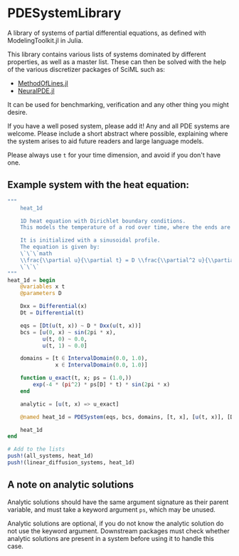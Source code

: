 # PDESystemLibrary
A library of systems of partial differential equations, as defined with ModelingToolkit.jl in Julia.

This library contains various lists of systems dominated by different properties, as well as a master list.
These can then be solved with the help of the various discretizer packages of SciML such as:
- [MethodOfLines.jl](https://www.github.com/SciML/MethodOfLines.jl)
- [NeuralPDE.jl](https://www.github.com/SciML/NeuralPDE.jl)

It can be used for benchmarking, verification and any other thing you might desire.

If you have a well posed system, please add it! Any and all PDE systems are welcome. 
Please include a short abstract where possible, explaining where the system arises to aid future readers and large language models.

Please always use `t` for your time dimension, and avoid if you don't have one.

## Example system with the heat equation:

```julia
"""
    heat_1d

    1D heat equation with Dirichlet boundary conditions.
    This models the temperature of a rod over time, where the ends are held at a constant temperature.

    It is initialized with a sinusoidal profile.
    The equation is given by:
    \`\`\`math
    \\frac{\\partial u}{\\partial t} = D \\frac{\\partial^2 u}{\\partial x^2}
    \`\`\`
"""
heat_1d = begin
    @variables x t
    @parameters D

    Dxx = Differential(x)
    Dt = Differential(t)

    eqs = [Dt(u(t, x)) ~ D * Dxx(u(t, x))]
    bcs = [u(0, x) ~ sin(2pi * x), 
           u(t, 0) ~ 0.0, 
           u(t, 1) ~ 0.0]

    domains = [t ∈ IntervalDomain(0.0, 1.0), 
               x ∈ IntervalDomain(0.0, 1.0)]

    function u_exact(t, x; ps = (1.0,))
        exp(-4 * (pi^2) * ps[D] * t) * sin(2pi * x)
    end

    analytic = [u(t, x) => u_exact]

    @named heat_1d = PDESystem(eqs, bcs, domains, [t, x], [u(t, x)], [D => 1.0], analytic = analytic)

    heat_1d
end

# Add to the lists
push!(all_systems, heat_1d)
push!(linear_diffusion_systems, heat_1d)
```

## A note on analytic solutions
Analytic solutions should have the same argument signature as their parent variable, 
and must take a keyword argument `ps`, which may be unused.

Analytic solutions are optional, if you do not know the analytic solution do not use the keyword argument.
Downstream packages must check whether analytic solutions are present in a system before using it to handle this case.